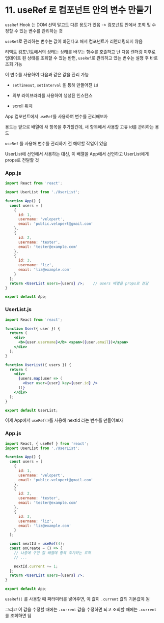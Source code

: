 # 11. useRef 로 컴포넌트 안의 변수 만들기

`useRef` Hook 는 DOM 선택 말고도 다른 용도가 있음 -> 컴포넌트 안에서 조회 및 수정할 수 있는 변수를 관리하는 것

`useRef`로 관리하는 변수는 값이 바뀐다고 해서 컴포넌트가 리렌더링되지 않음

리액트 컴포넌트에서의 상태는 상태를 바꾸는 함수를 호출하고 난 다음 렌더링 이후로 업데이트 된 상태를 조회할 수 있는 반면, `useRef`로 관리하고 있는 변수는 설정 후 바로 조회 가능

이 변수를 사용하여 다음과 같은 값을 관리 가능

- `setTimeout`, `setInterval` 을 통해 만들어진 `id`

- 외부 라이브러리를 사용하여 생성된 인스턴스

- scroll 위치

App 컴포넌트에서 `useRef`를 사용하여 변수를 관리해보자

용도는 앞으로 배열에 새 항목을 추가할건데, 새 항목에서 사용할 고유 id를 관리하는 용도

`useRef` 를 사용해 변수를 관리하기 전 해야할 작업이 있음

UserList에 선언해서 사용하는 대신, 이 배열을 App에서 선언하고 UserList에게 props로 전달할 것

### App.js

```jsx
import React from 'react';

import UserList from './UserList';

function App() {
  const users = [
    {
      id: 1,
      username: 'velopert',
      email: 'public.velopert@gmail.com'
    },
    {
      id: 2,
      username: 'tester',
      email: 'tester@example.com'
    },
    {
      id: 3,
      username: 'liz',
      email: 'liz@example.com'
    }
  ];
  return <UserList users={users} />;    // users 배열을 props로 전달
}

export default App;
```

### UserList.js

```jsx
import React from 'react';

function User({ user }) {
  return (
    <div>
      <b>{user.username}</b> <span>({user.email})</span>
    </div>
  );
}

function UserList({ users }) {
  return (
    <div>
      {users.map(user => (
        <User user={user} key={user.id} />
      ))}
    </div>
  );
}

export default UserList;
```

이제 App에서 `useRef()`를 사용해 nextId 라는 변수를 만들어보자

### App.js

```jsx
import React, { useRef } from 'react';
import UserList from './UserList';

function App() {
  const users = [
    {
      id: 1,
      username: 'velopert',
      email: 'public.velopert@gmail.com'
    },
    {
      id: 2,
      username: 'tester',
      email: 'tester@example.com'
    },
    {
      id: 3,
      username: 'liz',
      email: 'liz@example.com'
    }
  ];

  const nextId = useRef(4);
  const onCreate = () => {
    // 나중에 구현 할 배열에 항목 추가하는 로직
    // ...

    nextId.current += 1;
  };
  return <UserList users={users} />;
}

export default App;
```

`useRef()` 를 사용할 때 파라미터를 넣어주면, 이 값이 `.current` 값의 기본값이 됨

그리고 이 값을 수정할 때에는 `.current` 값을 수정하면 되고 조회할 때에는 `.current`를 조회하면 됨